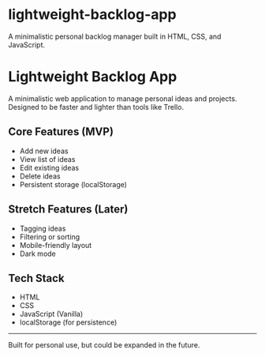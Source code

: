 # lightweight-backlog-app
A minimalistic personal backlog manager built in HTML, CSS, and JavaScript.

# Lightweight Backlog App

A minimalistic web application to manage personal ideas and projects.  
Designed to be faster and lighter than tools like Trello.

## Core Features (MVP)
- Add new ideas
- View list of ideas
- Edit existing ideas
- Delete ideas
- Persistent storage (localStorage)

## Stretch Features (Later)
- Tagging ideas
- Filtering or sorting
- Mobile-friendly layout
- Dark mode

## Tech Stack
- HTML
- CSS
- JavaScript (Vanilla)
- localStorage (for persistence)

---

Built for personal use, but could be expanded in the future.
